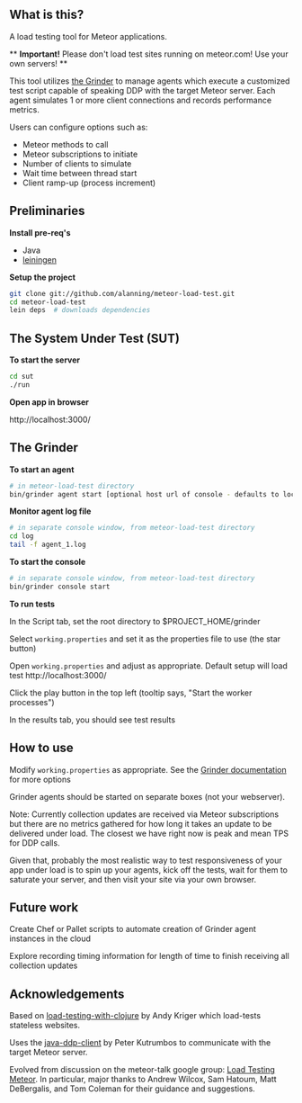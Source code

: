 ## What is this?
A load testing tool for Meteor applications.

** <b>Important!</b> Please don't load test sites running on meteor.com! Use your own servers! ** 

This tool utilizes [the Grinder](http://grinder.sourceforge.net/) to manage agents which execute a customized test script capable of speaking DDP with the target Meteor server.  Each agent simulates 1 or more client connections and records performance metrics.

Users can configure options such as:
 * Meteor methods to call
 * Meteor subscriptions to initiate
 * Number of clients to simulate
 * Wait time between thread start
 * Client ramp-up (process increment)

## Preliminaries
<b>Install pre-req's</b>
  * Java
  * [leiningen](https://github.com/technomancy/leiningen)

<b>Setup the project</b>

```bash
git clone git://github.com/alanning/meteor-load-test.git
cd meteor-load-test
lein deps  # downloads dependencies
```

## The System Under Test (SUT)
<b>To start the server</b>

```bash
cd sut
./run
```

<b>Open app in browser</b>

http://localhost:3000/


## The Grinder
<b>To start an agent</b>

```bash
# in meteor-load-test directory
bin/grinder agent start [optional host url of console - defaults to localhost]
```

<b>Monitor agent log file</b>

```bash
# in separate console window, from meteor-load-test directory
cd log
tail -f agent_1.log
```

<b>To start the console</b>

```bash
# in separate console window, from meteor-load-test directory
bin/grinder console start
```

<b>To run tests</b>

In the Script tab, set the root directory to $PROJECT_HOME/grinder

Select `working.properties` and set it as the properties file to use (the star button)

Open `working.properties` and adjust as appropriate.  Default setup will load test http://localhost:3000/

Click the play button in the top left (tooltip says, "Start the worker processes")

In the results tab, you should see test results


## How to use

Modify `working.properties` as appropriate. See the [Grinder documentation](http://grinder.sourceforge.net/g3/properties.html) for more options

Grinder agents should be started on separate boxes (not your webserver).

Note: Currently collection updates are received via Meteor subscriptions but there are no metrics gathered for how long it takes an update to be delivered under load.  The closest we have right now is peak and mean TPS for DDP calls.

Given that, probably the most realistic way to test responsiveness of your app under load is to spin up your agents, kick off the tests, wait for them to saturate your server, and then visit your site via your own browser.


## Future work

Create Chef or Pallet scripts to automate creation of Grinder agent instances in the cloud

Explore recording timing information for length of time to finish receiving all collection updates


## Acknowledgements

Based on [load-testing-with-clojure](https://github.com/locopati/load-testing-with-clojure) by Andy Kriger which load-tests stateless websites.

Uses the [java-ddp-client](https://github.com/kutrumbo/java-ddp-client) by Peter Kutrumbos to communicate with the target Meteor server.

Evolved from discussion on the meteor-talk google group: [Load Testing Meteor](https://groups.google.com/forum/#!topic/meteor-talk/M9waYvcFufs). In particular, major thanks to Andrew Wilcox, Sam Hatoum, Matt DeBergalis, and Tom Coleman for their guidance and suggestions.
